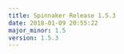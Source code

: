 ```yaml
---
title: Spinnaker Release 1.5.3
date: 2018-01-09 20:55:22
major_minor: 1.5
version: 1.5.3
---
```


<script src="https://gist.github.com/spinnaker-release/cdcbfd25eaa81464a4932cbb1f7c70e8.js"></script>
